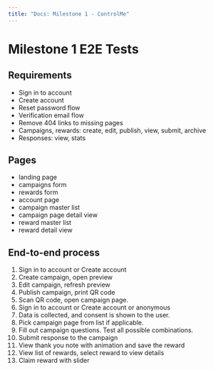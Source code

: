 ```yaml
---
title: "Docs: Milestone 1 - ControlMe"
---
```


# Milestone 1 E2E Tests

## Requirements
- Sign in to account
- Create account
- Reset password flow
- Verification email flow
- Remove 404 links to missing pages
- Campaigns, rewards: create, edit, publish, view, submit, archive
- Responses: view, stats

## Pages
- landing page
- campaigns form
- rewards form
- account page
- campaign master list
- campaign page detail view
- reward master list
- reward detail view

## End-to-end process
1. Sign in to account or Create account
2. Create campaign, open preview
3. Edit campaign, refresh preview
4. Publish campaign, print QR code
5. Scan QR code, open campaign page.
6. Sign in to account or Create account or anonymous
7. Data is collected, and consent is shown to the user.
8. Pick campaign page from list if applicable.
9. Fill out campaign questions. Test all possible combinations.
10. Submit response to the campaign
11. View thank you note with animation and save the reward
12. View list of rewards, select reward to view details
13. Claim reward with slider